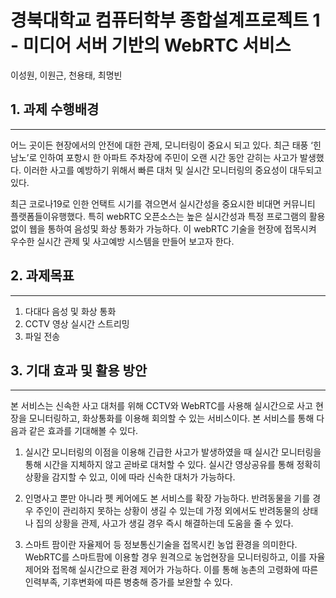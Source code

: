 경북대학교 컴퓨터학부 종합설계프로젝트 1 - 미디어 서버 기반의 WebRTC 서비스
======================
이성원, 이원근, 천용태, 최명빈

## 1. 과제 수행배경

--------------

어느 곳이든 현장에서의 안전에 대한 관제, 모니터링이 중요시 되고 있다. 최근 태풍 ‘힌남노’로 인하여 포항시 한 아파트 주차장에 주민이 오랜 시간 동안 갇히는 사고가 발생했다. 이러한 사고를 예방하기 위해서 빠른 대처 및 실시간 모니터링의 중요성이 대두되고 있다.

최근 코로나19로 인한 언택트 시기를 겪으면서 실시간성을 중요시한 비대면 커뮤니티 플랫폼들이유행했다. 특히 webRTC 오픈소스는 높은 실시간성과 특정 프로그램의 활용없이 웹을 통하여 음성및 화상 통화가 가능하다. 이 webRTC 기술을 현장에 접목시켜 우수한 실시간 관제 및 사고예방 시스템을 만들어 보고자 한다.

## 2. 과제목표

------------

1. 다대다 음성 및 화상 통화
2. CCTV 영상 실시간 스트리밍
3. 파일 전송

## 3. 기대 효과 및 활용 방안

---

본 서비스는 신속한 사고 대처를 위해 CCTV와 WebRTC를 사용해 실시간으로 사고 현장을 모니터링하고, 화상통화를 이용해 회의할 수 있는 서비스이다. 본 서비스를 통해 다음과 같은 효과를 기대해볼 수 있다.

1) 실시간 모니터링의 이점을 이용해 긴급한 사고가 발생하였을 때 실시간 모니터링을 통해 시간을 지체하지 않고 곧바로 대처할 수 있다. 실시간 영상공유를 통해 정확히 상황을 감지할 수 있고, 이에 따라 신속한 대처가 가능하다.

2) 인명사고 뿐만 아니라 펫 케어에도 본 서비스를 확장 가능하다. 반려동물을 기를 경우 주인이 관리하지 못하는 상황이 생길 수 있는데 가정 외에서도 반려동물의 상태나 집의 상황을 관제, 사고가 생길 경우 즉시 해결하는데 도움을 줄 수 있다.

3) 스마트 팜이란 자율제어 등 정보통신기술을 접목시킨 농업 환경을 의미한다. WebRTC를 스마트팜에 이용할 경우 원격으로 농업현장을 모니터링하고, 이를 자율 제어와 접목해 실시간으로 환경 제어가 가능하다. 이를 통해 농촌의 고령화에 따른 인력부족, 기후변화에 따른 병충해 증가를 보완할 수 있다.
